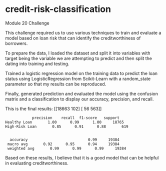 # credit-risk-classification
Module 20 Challenge


This challenge required us to use various techniques to train and evaluate a model based on loan risk that can identify the creditworthiness of borrowers.

To prepare the data, I loaded the dataset and split it into variables with target being the variable we are attempting to predict and then split the dating into training and testing.

Trained a logistic regression model on the training data to predict the loan status using LogisticRegression from Scikit-Learn with a random_state parameter so that my results can be reproduced.

Finally, generated prediction and evaluated the model using the confusion matrix and a classification to display our accuracy, precision, and recall.

This is the final results: 
[[18663   102]
 [   56   563]]

                
                
                precision    recall  f1-score   support
    Healthy Loan       1.00      0.99      1.00     18765
    High-Risk Loan       0.85      0.91      0.88       619


      accuracy                           0.99     19384
     macro avg       0.92      0.95      0.94     19384
     weighted avg       0.99      0.99      0.99     19384

Based on these results, I believe that it is a good model that can be helpful in evaluating creditworthiness.
